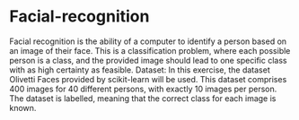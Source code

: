 # Facial-recognition

Facial recognition is the ability of a computer to identify a person based on an image of their face. This is a classification problem, where each possible person is a class, and the provided image should lead to one specific class with as high certainty as feasible.
Dataset:
In this exercise, the dataset Olivetti Faces provided by scikit-learn will be used. This dataset comprises 400 images for 40 different persons, with exactly 10 images per person. The dataset is labelled, meaning that the correct class for each image is known.
